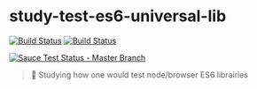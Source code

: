 # study-test-es6-universal-lib

 [![Build Status][travis-image]][travis-url]
 [![Build Status][appveyor-image]][appveyor-url] 

 [![Sauce Test Status - Master Branch][saucelabs-master-branch-image]][saucelabs-master-branch-url] 

> :microscope: Studying how one would test node/browser ES6 librairies 


[saucelabs-master-branch-url]: https://saucelabs.com/u/dd-e731285-master
[saucelabs-master-branch-image]: https://saucelabs.com/browser-matrix/dd-e731285-master.svg
[travis-url]: http://travis-ci.org/douglasduteil/study-test-es6-universal-lib
[travis-image]: http://travis-ci.org/douglasduteil/study-test-es6-universal-lib.svg?branch=master
[appveyor-url]: https://ci.appveyor.com/project/douglasduteil/study-test-es6-universal-lib
[appveyor-image]: https://ci.appveyor.com/api/projects/status/32r7s2skrgm9ubva/branch/master?svg=true
